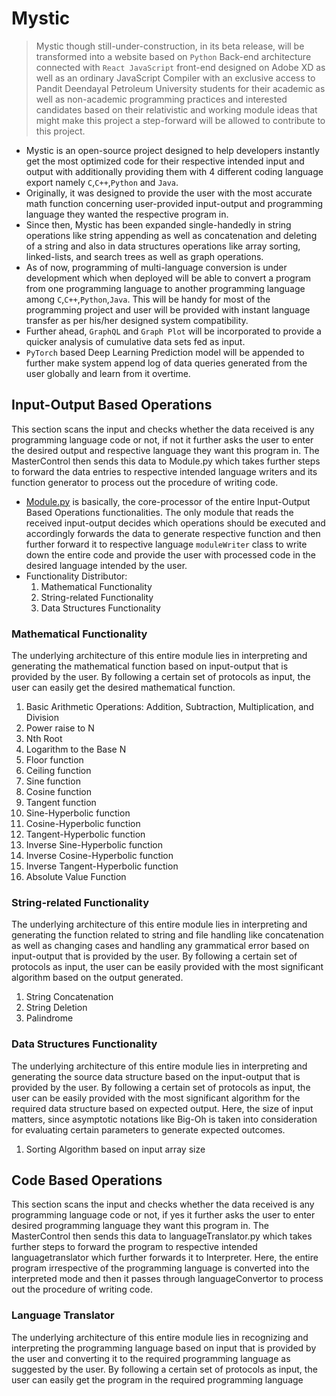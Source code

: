 # Mystic
>Mystic though still-under-construction, in its beta release, will be transformed into a website based on `Python` Back-end architecture connected with `React JavaScript` front-end designed on Adobe XD as well as an ordinary JavaScript Compiler with an exclusive access to Pandit Deendayal Petroleum University students for their academic as well as non-academic programming practices and interested candidates based on their relativistic and working module ideas that might make this project a step-forward will be allowed to contribute to this project.

- Mystic is an open-source project designed to help developers instantly get the most optimized code for their respective intended input and output with additionally providing them with 4 different coding language export namely `C`,`C++`,`Python` and `Java`.
- Originally, it was designed to provide the user with the most accurate math function concerning user-provided input-output and programming language they wanted the respective program in.
- Since then, Mystic has been expanded single-handedly in string operations like string appending as well as concatenation and deleting of a string and also in data structures operations like array sorting, linked-lists, and search trees as well as graph operations.
- As of now, programming of multi-language conversion is under development which when deployed will be able to convert a program from one programming language to another programming language among `C`,`C++`,`Python`,`Java`. This will be handy for most of the programming project and user will be provided with instant language transfer as per his/her designed system compatibility.
- Further ahead, `GraphQL` and `Graph Plot` will be incorporated to provide a quicker analysis of cumulative data sets fed as input.
- `PyTorch` based Deep Learning Prediction model will be appended to further make system append log of data queries generated from the user globally and learn from it overtime.

## Input-Output Based Operations
This section scans the input and checks whether the data received is any programming language code or not, if not it further asks the user to enter the desired output and respective language they want this program in.
The MasterControl then sends this data to Module.py which takes further steps to forward the data entries to respective intended language writers and its function generator to process out the procedure of writing code.
- [Module.py](https://github.com/RankJay/Mystic/blob/master/Module.py) is basically, the core-processor of the entire Input-Output Based Operations functionalities. The only module that reads the received input-output decides which operations should be executed and accordingly forwards the data to generate respective function and then further forward it to respective language `moduleWriter` class to write down the entire code and provide the user with processed code in the desired language intended by the user.
- Functionality Distributor:
  1) Mathematical Functionality
  2) String-related Functionality
  3) Data Structures Functionality
### Mathematical Functionality
The underlying architecture of this entire module lies in interpreting and generating the mathematical function based on input-output that is provided by the user. By following a certain set of protocols as input, the user can easily get the desired mathematical function.
1) Basic Arithmetic Operations: Addition, Subtraction, Multiplication, and Division
2) Power raise to N
3) Nth Root
4) Logarithm to the Base N
5) Floor function
6) Ceiling function
7) Sine function
8) Cosine function
9) Tangent function
10) Sine-Hyperbolic function
11) Cosine-Hyperbolic function
12) Tangent-Hyperbolic function
13) Inverse Sine-Hyperbolic function
14) Inverse Cosine-Hyperbolic function
15) Inverse Tangent-Hyperbolic function
16) Absolute Value Function
### String-related Functionality
The underlying architecture of this entire module lies in interpreting and generating the function related to string and file handling like concatenation as well as changing cases and handling any grammatical error based on input-output that is provided by the user. By following a certain set of protocols as input, the user can be easily provided with the most significant algorithm based on the output generated.
1) String Concatenation
2) String Deletion
3) Palindrome
### Data Structures Functionality
The underlying architecture of this entire module lies in interpreting and generating the source data structure based on the input-output that is provided by the user. By following a certain set of protocols as input, the user can be easily provided with the most significant algorithm for the required data structure based on expected output. Here, the size of input matters, since asymptotic notations like Big-Oh is taken into consideration for evaluating certain parameters to generate expected outcomes.
1) Sorting Algorithm based on input array size
## Code Based Operations
This section scans the input and checks whether the data received is any programming language code or not, if yes it further asks the user to enter desired programming language they want this program in.
The MasterControl then sends this data to languageTranslator.py which takes further steps to forward the program to respective intended languagetranslator which further forwards it to Interpreter. Here, the entire program irrespective of the programming language is converted into the interpreted mode and then it passes through languageConvertor to process out the procedure of writing code.
### Language Translator
The underlying architecture of this entire module lies in recognizing and interpreting the programming language based on input that is provided by the user and converting it to the required programming language as suggested by the user. By following a certain set of protocols as input, the user can easily get the program in the required programming language
